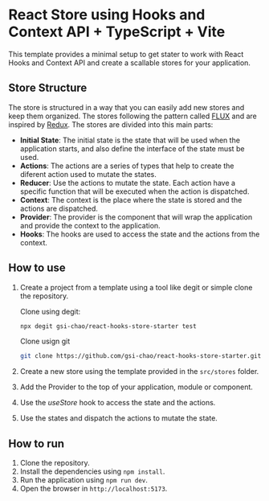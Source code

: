 # React Store using Hooks and Context API + TypeScript + Vite

This template provides a minimal setup to get stater to work with React Hooks and Context API and create a scallable stores for your application.

## Store Structure

The store is structured in a way that you can easily add new stores and keep them organized. The stores following the pattern called [FLUX](https://facebook.github.io/flux/docs/in-depth-overview/) and are inspired by [Redux](https://redux.js.org/). The stores are divided into this main parts:

- **Initial State**: The initial state is the state that will be used when the application starts, and also define the interface of the state must be used.
- **Actions**: The actions are a series of types that help to create the diferent action used to mutate the states.
- **Reducer**: Use the actions to mutate the state. Each action have a specific function that will be executed when the action is dispatched.
- **Context**: The context is the place where the state is stored and the actions are dispatched.
- **Provider**: The provider is the component that will wrap the application and provide the context to the application.
- **Hooks**: The hooks are used to access the state and the actions from the context.

## How to use

1. Create a project from a template using a tool like degit or simple clone the repository.

    Clone using degit:

    ```bash
    npx degit gsi-chao/react-hooks-store-starter test
    ```

    Clone usign git

    ```bash
    git clone https://github.com/gsi-chao/react-hooks-store-starter.git
    ```

2. Create a new store using the template provided in the `src/stores` folder.
3. Add the Provider to the top of your application, module or component.
4. Use the *useStore* hook to access the state and the actions.
5. Use the states and dispatch the actions to mutate the state.

## How to run

1. Clone the repository.
2. Install the dependencies using `npm install`.
3. Run the application using `npm run dev`.
4. Open the browser in `http://localhost:5173`.
